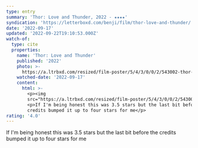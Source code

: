 ```yaml
---
type: entry
summary: 'Thor: Love and Thunder, 2022 - ★★★★'
syndication: 'https://letterboxd.com/benji/film/thor-love-and-thunder/'
date: '2022-09-17'
updated: '2022-09-22T19:10:53.000Z'
watch-of:
  type: cite
  properties:
    name: 'Thor: Love and Thunder'
    published: '2022'
    photo: >-
      https://a.ltrbxd.com/resized/film-poster/5/4/3/0/0/2/543002-thor-love-and-thunder-0-600-0-900-crop.jpg?v=bc6277fe76
    watched-date: '2022-09-17'
    content:
      html: >-
        <p><img
        src="https://a.ltrbxd.com/resized/film-poster/5/4/3/0/0/2/543002-thor-love-and-thunder-0-600-0-900-crop.jpg?v=bc6277fe76"/></p>
        <p>If I'm being honest this was 3.5 stars but the last bit before the
        credits bumped it up to four stars for me</p>
rating: '4.0'
---
```

If I'm being honest this was 3.5 stars but the last bit before the credits bumped it up to four stars for me
